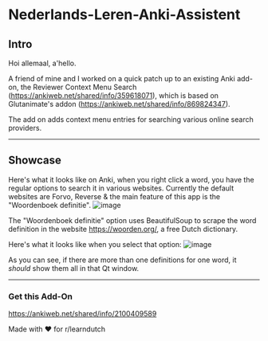 # Nederlands-Leren-Anki-Assistent
## Intro
Hoi allemaal, a'hello.

A friend of mine and I worked on a quick patch up to an existing Anki add-on, the Reviewer Context Menu Search (https://ankiweb.net/shared/info/359618071), which is based on Glutanimate's addon (https://ankiweb.net/shared/info/869824347).

The add on adds context menu entries for searching various online search providers.

<hr />

## Showcase
Here's what it looks like on Anki, when you right click a word, you have the regular options to search it in various websites. Currently the default websites are Forvo, Reverse & the main feature of this app is the "Woordenboek definitie".
![image](https://i.imgur.com/MEOo5BO.png)

The "Woordenboek definitie" option uses BeautifulSoup to scrape the word definition in the website https://woorden.org/, a free Dutch dictionary.


Here's what it looks like when you select that option:
![image](https://i.imgur.com/A7fdLHA.png)

As you can see, if there are more than one definitions for one word, it *should* show them all in that Qt window.



<hr /> 

### Get this Add-On
https://ankiweb.net/shared/info/2100409589

Made with ❤️ for r/learndutch
